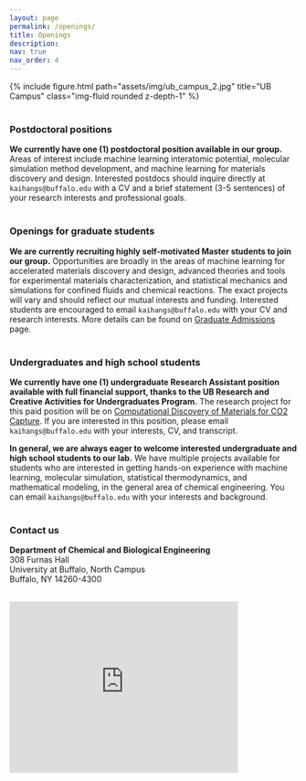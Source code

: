 ```yaml
---
layout: page
permalink: /openings/
title: Openings
description: 
nav: true
nav_order: 4
---
```

<div class="row">
    <div class="col-sm mt-3 mt-md-0">
        {% include figure.html path="assets/img/ub_campus_2.jpg" title="UB Campus" class="img-fluid rounded z-depth-1" %}
    </div>
</div>
<br>

### Postdoctoral positions <br>
**We currently have one (1) postdoctoral position available in our group.** Areas of interest include machine learning interatomic potential, molecular simulation method development, and machine learning for materials discovery and design. Interested postdocs should inquire directly at `kaihangs@buffalo.edu` with a CV and a brief statement (3-5 sentences) of your research interests and professional goals. <br><br>

### Openings for graduate students <br>
**We are currently recruiting highly self-motivated Master students to join our group.** Opportunities are broadly in the areas of machine learning for accelerated materials discovery and design, advanced theories and tools for experimental materials characterization, and statistical mechanics and simulations for confined fluids and chemical reactions. The exact projects will vary and should reflect our mutual interests and funding. Interested students are encouraged to email `kaihangs@buffalo.edu` with your CV and research interests. More details can be found on [Graduate Admissions](https://engineering.buffalo.edu/chemical-biological/academics/graduate/admissions.html) page. <br><br>

### Undergraduates and high school students<br>
**We currently have one (1) undergraduate Research Assistant position available with full financial support, thanks to the UB Research and Creative Activities for Undergraduates Program.** The research project for this paid position will be on [Computational Discovery of Materials for CO2 Capture](https://shiresearchgroup.github.io/openings/project1). If you are interested in this position, please email `kaihangs@buffalo.edu` with your interests, CV, and transcript. <br>

**In general, we are always eager to welcome interested undergraduate and high school students to our lab.** We have multiple projects available for students who are interested in getting hands-on experience with machine learning, molecular simulation, statistical thermodynamics, and mathematical modeling, in the general area of chemical engineering. You can email `kaihangs@buffalo.edu` with your interests and background.<br><br>

### Contact us <br>
**Department of Chemical and Biological Engineering** <br>
308 Furnas Hall <br>
University at Buffalo, North Campus <br>
Buffalo, NY 14260-4300 <br><br>

<iframe src="https://www.google.com/maps/embed?pb=!1m17!1m12!1m3!1d2917.8777358999478!2d-78.78921168452321!3d43.001908979149064!2m3!1f0!2f0!3f0!3m2!1i1024!2i768!4f13.1!3m2!1m1!2zNDPCsDAwJzA2LjkiTiA3OMKwNDcnMTMuMyJX!5e0!3m2!1sen!2sus!4v1683833065433!5m2!1sen!2sus" width="400" height="300" style="border:0;" allowfullscreen="" loading="lazy" referrerpolicy="no-referrer-when-downgrade"></iframe>
